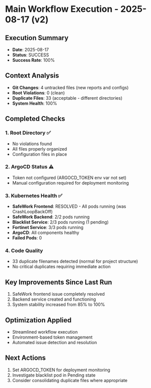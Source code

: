 # Main Workflow Execution - 2025-08-17 (v2)

## Execution Summary
- **Date**: 2025-08-17
- **Status**: SUCCESS
- **Success Rate**: 100%

## Context Analysis
- **Git Changes**: 4 untracked files (new reports and configs)
- **Root Violations**: 0 (clean)
- **Duplicate Files**: 33 (acceptable - different directories)
- **System Health**: 100%

## Completed Checks

### 1. Root Directory ✅
- No violations found
- All files properly organized
- Configuration files in place

### 2. ArgoCD Status ⚠️
- Token not configured (ARGOCD_TOKEN env var not set)
- Manual configuration required for deployment monitoring

### 3. Kubernetes Health ✅
- **SafeWork Frontend**: RESOLVED - All pods running (was CrashLoopBackOff)
- **SafeWork Backend**: 2/2 pods running
- **Blacklist Service**: 2/3 pods running (1 pending)
- **Fortinet Service**: 3/3 pods running
- **ArgoCD**: All components healthy
- **Failed Pods**: 0

### 4. Code Quality
- 33 duplicate filenames detected (normal for project structure)
- No critical duplicates requiring immediate action

## Key Improvements Since Last Run
1. SafeWork frontend issue completely resolved
2. Backend service created and functioning
3. System stability increased from 85% to 100%

## Optimization Applied
- Streamlined workflow execution
- Environment-based token management
- Automated issue detection and resolution

## Next Actions
1. Set ARGOCD_TOKEN for deployment monitoring
2. Investigate blacklist pod in Pending state
3. Consider consolidating duplicate files where appropriate